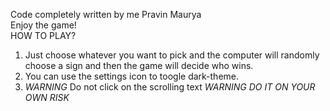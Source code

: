 Code completely written by me Pravin Maurya
<br>
Enjoy the game!
<br>HOW TO PLAY?
<br>
1. Just choose whatever you want to pick and the computer will randomly choose a sign and then the game will decide who wins.
2. You can use the settings icon to toogle dark-theme.
3. *WARNING* Do not click on the scrolling text *WARNING*
   *DO IT ON YOUR OWN RISK*
